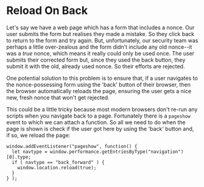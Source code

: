 # Reload On Back

Let's say we have a web page which has a form that includes a nonce. Our user submits the form but realises they made a mistake. So they click back to return to the form and try again. But, unfortunately, our security team was perhaps a little over-zealous and the form didn't include any old nonce--it was a *true* nonce, which means it really could only be used once. The user submits their corrected form but, since they used the back button, they submit it with the old, already used nonce. So their efforts are rejected.

One potential solution to this problem is to ensure that, if a user navigates to the nonce-possessing form using the 'back' button of their browser, then the browser automatically reloads the page, ensuring the user gets a nice new, fresh nonce that won't get rejected.

This could be a little tricky because most modern browsers don't re-run any scripts when you navigate back to a page. Fortunately there is a `pageshow` event to which we can attach a function. So all we need to do when the page is shown is check if the user got here by using the 'back' button and, if so, we reload the page:

```
window.addEventListener("pageshow", function() {
  let navtype = window.performance.getEntriesByType("navigation")[0].type;
  if ( navtype == "back_forward" ) {
    window.location.reload(true);
  }
} );
```
